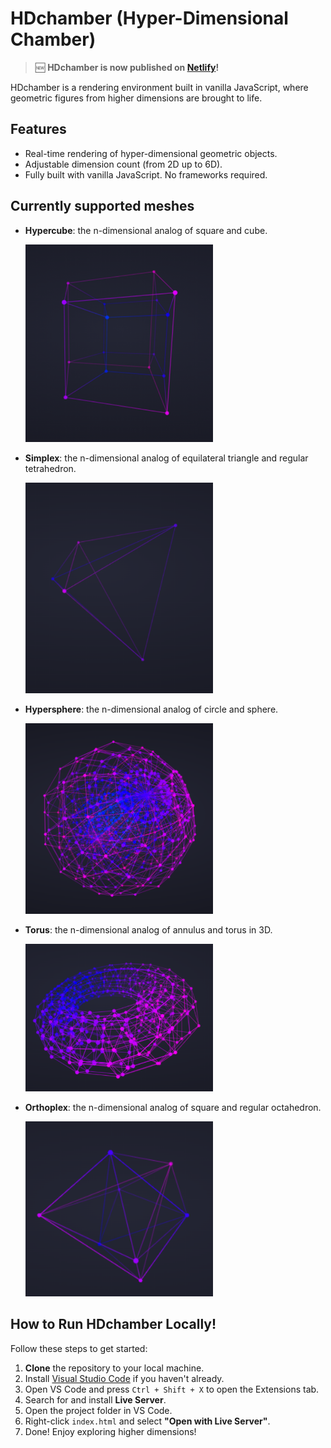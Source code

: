 # HDchamber (Hyper-Dimensional Chamber)

> 🆕 **HDchamber is now published on [Netlify](https://hdchamber.netlify.app/)!**

HDchamber is a rendering environment built in vanilla JavaScript, where geometric figures from higher dimensions are brought to life.

## Features

- Real-time rendering of hyper-dimensional geometric objects.
- Adjustable dimension count (from 2D up to 6D).
- Fully built with vanilla JavaScript. No frameworks required.

## Currently supported meshes

- **Hypercube**: the n-dimensional analog of square and cube.

  <img src="./img/hypercube.png" alt="Image of Hypercube" width="300px">

- **Simplex**: the n-dimensional analog of equilateral triangle and regular tetrahedron.

  <img src="./img/simplex.png" alt="Image of Simplex" width="300px">

- **Hypersphere**: the n-dimensional analog of circle and sphere.

  <img src="./img/hypersphere.png" alt="Image of Hypersphere" width="300px">

- **Torus**: the n-dimensional analog of annulus and torus in 3D.

  <img src="./img/torus.png" alt="Image of Torus" width="300px">

- **Orthoplex**: the n-dimensional analog of square and regular octahedron.

  <img src="./img/orthoplex.png" alt="Image of Orthoplex" width="300px">

## How to Run HDchamber Locally!

Follow these steps to get started:

1. **Clone** the repository to your local machine.
2. Install [Visual Studio Code](https://code.visualstudio.com/) if you haven't already.
3. Open VS Code and press `Ctrl + Shift + X` to open the Extensions tab.
4. Search for and install **Live Server**.
5. Open the project folder in VS Code.
6. Right-click `index.html` and select **"Open with Live Server"**.
7. Done! Enjoy exploring higher dimensions!

